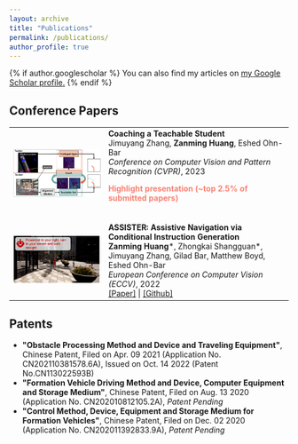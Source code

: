 ```yaml
---
layout: archive
title: "Publications"
permalink: /publications/
author_profile: true
---
```


{% if author.googlescholar %}
  You can also find my articles on <u><a href="{{author.googlescholar}}">my Google Scholar profile</a>.</u>
{% endif %}


## Conference Papers

<table style="border: none; border-collapse: collapse;" border="0">

<!--CAT-->

<tr style="border-collapse: separate; border-spacing:30em;">
<td style="border-collapse: collapse; border: none;">
<img src="../images/cat.png" width="400"/> </td>
  
 
<td style="border-collapse: collapse; border: none;">
<b>Coaching a Teachable Student</b>
<br>
Jimuyang Zhang, <b>Zanming Huang</b>, Eshed Ohn-Bar 
<br>
<i>Conference on Computer Vision and Pattern Recognition (CVPR)</i>, 2023
<br>
<p style="color:salmon;"><b>Highlight presentation (~top 2.5% of submitted papers)</b></p>
<br>

</td>
</tr> 

<!--ASSISTER-->

<tr style="border-collapse: separate; border-spacing:30em;">
<td style="border-collapse: collapse; border: none;">
<img src="../images/assister.png" width="400"/> </td>
  
 
<td style="border-collapse: collapse; border: none;">
<b>ASSISTER: Assistive Navigation via Conditional Instruction Generation</b>
<br>
<b>Zanming Huang</b>*, Zhongkai Shangguan*, Jimuyang Zhang, Gilad Bar, Matthew Boyd, Eshed Ohn-Bar 
<br>
<i>European Conference on Computer Vision (ECCV)</i>, 2022
<br>
<span><a href="https://eshed1.github.io/papers/assister_eccv2022.pdf">[Paper]</a></span> |
<span><a href="https://github.com/h2xlab/ASSISTER">[Github]</a></span>
</td>
</tr>  


</table>

## Patents

- **"Obstacle Processing Method and Device and Traveling Equipment"**, Chinese Patent, Filed on Apr. 09 2021 (Application No. CN202110381578.6A), Issued on Oct. 14 2022 (Patent No.CN113022593B)
- **"Formation Vehicle Driving Method and Device, Computer Equipment and Storage Medium"**, Chinese Patent, Filed on Aug. 13 2020 (Application No. CN202010812105.2A), *Patent Pending*
- **"Control Method, Device, Equipment and Storage Medium for Formation Vehicles"**, Chinese Patent, Filed on Dec. 02 2020 (Application No. CN202011392833.9A), *Patent Pending*